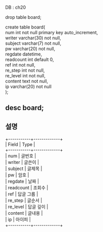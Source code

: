 DB : ch20

drop table board;

create table board(  
  num int not null primary key auto_increment,  
  writer varchar(30) not null,  
  subject varchar(7) not null,  
  pw varchar(20) not null,  
  regdate datetime,  
  readcount int default 0,   
  ref int not null,  
  re_step int not null,  
  re_level int not null,  
  content text not null,  
  ip varchar(20) not null  
);

desc board;
--------------------------------------
설명
--------------------------------------
+-----------+-------------+      
| Field     | Type        |    
+-----------+-------------+      
| num       | 글번호       |   
| writer    | 글쓴이      	|   
| subject   | 글제목    	  |   
| pw        | 암호       	 |  
| regdate   | 날짜       	 |  
| readcount | 조회수   	  |   
| ref       | 답글 그룹 	 |  
| re_step   | 글순서    	  |  
| re_level  | 답글 깊이    |  
| content   | 글내용       |  
| ip        | 아이피       |   
+-----------+-------------+  
